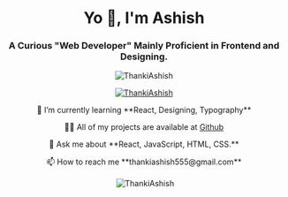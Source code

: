 <h1 align="center">Yo 👋, I'm Ashish</h1>
<h3 align="center">A Curious "Web Developer" Mainly Proficient in Frontend and Designing.</h3>

<p align="center"> <img src="https://komarev.com/ghpvc/?username=ThankiAshish&label=Profile%20views&color=0e75b6&style=flat" alt="ThankiAshish" /> </p>

<p align="center"> <a href="https://github.com/ryo-ma/github-profile-trophy"><img src="https://github-profile-trophy.vercel.app/?username=ThankiAshish&row=2&column=3&margin-h=15&margin-w=15" alt="ThankiAshish" /></a> </p>

  <p align="center">🌱 I’m currently learning **React, Designing, Typography**</p>
  <p align="center">👨‍💻 All of my projects are available at <span><a href="https://github.com/ThankiAshish" target=_blank>Github</a></span></p>
  <p align="center">💬 Ask me about **React, JavaScript, HTML, CSS.**</p>
  <p align="center">📫 How to reach me **thankiashish555@gmail.com**</p>

<p align="center">&nbsp;<img align="center" src="https://github-readme-stats.vercel.app/api?username=ThankiAshish&show_icons=true&locale=en" alt="ThankiAshish" /></p>
